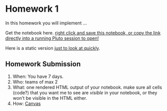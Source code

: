 # Homework 1 

In this homework you will implement ...

Get the notebook here. [right click and save this notebook, or copy the link directly into a running Pluto session to open!]()

Here is a static version [just to look at quickly]().


## Homework Submission

1. When: You have 7 days.
2. Who: teams of max 2
3. What: one rendered HTML output of your notebook. make sure all cells (code?) that you want me to see are *visible* in your notebook, or they won't  be visible in the HTML either.
4. How: [Canvas]()

